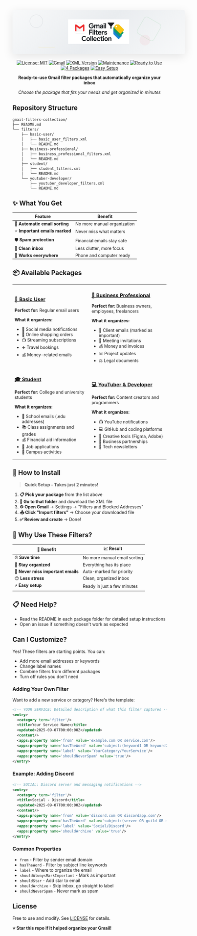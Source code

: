 <div align="center">

<div style="background: linear-gradient(135deg, #f8f9fa 0%, #e9ecef 50%, #f8f9fa 100%), 
             radial-gradient(circle at 20% 80%, rgba(120, 119, 198, 0.1) 0%, transparent 50%),
             radial-gradient(circle at 80% 20%, rgba(255, 193, 7, 0.1) 0%, transparent 50%),
             radial-gradient(circle at 40% 40%, rgba(220, 53, 69, 0.05) 0%, transparent 50%);
             background-size: 100% 100%, 200px 200px, 150px 150px, 300px 300px;
             padding: 30px; border-radius: 4px; margin: 20px 0; 
             box-shadow: 0 8px 32px rgba(0,0,0,0.1); width: 100%; max-width: 100%;
             position: relative; overflow: hidden;">
  <div style="position: absolute; top: 10%; left: 10%; width: 40px; height: 40px; 
              border: 2px solid rgba(108, 117, 125, 0.1); border-radius: 50%; 
              transform: rotate(45deg);"></div>
  <div style="position: absolute; top: 20%; right: 15%; width: 60px; height: 60px; 
              border: 2px solid rgba(40, 167, 69, 0.1); border-radius: 10px; 
              transform: rotate(30deg);"></div>
  <div style="position: absolute; bottom: 15%; left: 15%; width: 50px; height: 50px; 
              border: 2px solid rgba(255, 193, 7, 0.1); 
              clip-path: polygon(50% 0%, 0% 100%, 100% 100%);"></div>
  <div style="position: absolute; bottom: 20%; right: 20%; width: 35px; height: 35px; 
              background: rgba(220, 53, 69, 0.05); border-radius: 50%;"></div>
  <img src="assets/logo_transparent.png" alt="Gmail Filters Collection Logo" width="200" style="position: relative; z-index: 10;" />
</div>


[![License: MIT](https://img.shields.io/badge/License-MIT-yellow.svg)](https://opensource.org/licenses/MIT)
[![Gmail](https://img.shields.io/badge/Gmail-Compatible-red.svg)](https://gmail.com)
[![XML Version](https://img.shields.io/badge/XML-1.0-blue.svg)]()
[![Maintenance](https://img.shields.io/badge/Maintained-Yes-brightgreen.svg)]()
[![Ready to Use](https://img.shields.io/badge/Status-Ready%20to%20Use-brightgreen.svg)]()
[![4 Packages](https://img.shields.io/badge/Packages-4-blue.svg)]()
[![Easy Setup](https://img.shields.io/badge/Setup-Easy-green.svg)]()

**Ready-to-use Gmail filter packages that automatically organize your inbox**

*Choose the package that fits your needs and get organized in minutes*

</div>

## Repository Structure

```
gmail-filters-collection/
├── README.md                    
└── filters/
    ├── basic-user/
    │   ├── basic_user_filters.xml
    │   └── README.md
    ├── business-professional/
    │   ├── business_professional_filters.xml
    │   └── README.md
    ├── student/
    │   ├── student_filters.xml
    │   └── README.md
    └── youtuber-developer/
        ├── youtuber_developer_filters.xml
        └── README.md
```

## ✨ What You Get

| Feature | Benefit |
|---------|---------|
| 🤖 **Automatic email sorting** | No more manual organization |
| ⭐ **Important emails marked** | Never miss what matters |
| 🛡️ **Spam protection** | Financial emails stay safe |
| 🧹 **Clean inbox** | Less clutter, more focus |
| 📱 **Works everywhere** | Phone and computer ready |

## 📦 Available Packages

<table>
<tr>
<td width="50%">

### [👤 Basic User](filters/basic-user/)
**Perfect for:** Regular email users

**What it organizes:**
- 📱 Social media notifications
- 🛒 Online shopping orders  
- 📺 Streaming subscriptions
- ✈️ Travel bookings
- 💰 Money-related emails

</td>
<td width="50%">

### [💼 Business Professional](filters/business-professional/)
**Perfect for:** Business owners, employees, freelancers

**What it organizes:**
- 👥 Client emails (marked as important)
- 📅 Meeting invitations
- 💰 Money and invoices
- 📊 Project updates
- ⚖️ Legal documents

</td>
</tr>
<tr>
<td width="50%">

### [🎓 Student](filters/student/)
**Perfect for:** College and university students

**What it organizes:**
- 🏫 School emails (.edu addresses)
- 📚 Class assignments and grades
- 💰 Financial aid information
- 💼 Job applications
- 🎉 Campus activities

</td>
<td width="50%">

### [💻 YouTuber & Developer](filters/youtuber-developer/)
**Perfect for:** Content creators and programmers

**What it organizes:**
- 📺 YouTube notifications
- 💻 GitHub and coding platforms
- 🎨 Creative tools (Figma, Adobe)
- 🤝 Business partnerships
- 📰 Tech newsletters

</td>
</tr>
</table>

## 🚀 How to Install

> **Quick Setup - Takes just 2 minutes!**

1. **📋 Pick your package** from the list above
2. **📁 Go to that folder** and download the XML file  
3. **⚙️ Open Gmail** → Settings → "Filters and Blocked Addresses"
4. **📤 Click "Import filters"** → Choose your downloaded file
5. **✅ Review and create** → Done!

## 🎯 Why Use These Filters?

| 💪 **Benefit** | 📈 **Result** |
|----------------|---------------|
| ⏰ **Save time** | No more manual email sorting |
| 📂 **Stay organized** | Everything has its place |
| 🔔 **Never miss important emails** | Auto-marked for priority |
| 😌 **Less stress** | Clean, organized inbox |
| ⚡ **Easy setup** | Ready in just a few minutes |

## 📋 Need Help?
- Read the README in each package folder for detailed setup instructions
- Open an issue if something doesn't work as expected

## Can I Customize?

Yes! These filters are starting points. You can:
- Add more email addresses or keywords
- Change label names
- Combine filters from different packages
- Turn off rules you don't need

### Adding Your Own Filter

Want to add a new service or category? Here's the template:

```xml
<!-- YOUR SERVICE: Detailed description of what this filter captures -->
<entry>
  <category term='filter'/>
  <title>Your Service Name</title>
  <updated>2025-09-07T00:00:00Z</updated>
  <content/>
  <apps:property name='from' value='example.com OR service.com'/>
  <apps:property name='hasTheWord' value='subject:(keyword1 OR keyword2 OR "exact phrase")'/>
  <apps:property name='label' value='YourCategory/YourService'/>
  <apps:property name='shouldNeverSpam' value='true'/>
</entry>
```

### Example: Adding Discord

```xml
<!-- SOCIAL: Discord server and messaging notifications -->
<entry>
  <category term='filter'/>
  <title>Social - Discord</title>
  <updated>2025-09-07T00:00:00Z</updated>
  <content/>
  <apps:property name='from' value='discord.com OR discordapp.com'/>
  <apps:property name='hasTheWord' value='subject:(server OR guild OR message OR mention)'/>
  <apps:property name='label' value='Social/Discord'/>
  <apps:property name='shouldArchive' value='true'/>
</entry>
```

### Common Properties

- `from` - Filter by sender email domain
- `hasTheWord` - Filter by subject line keywords
- `label` - Where to organize the email
- `shouldAlwaysMarkImportant` - Mark as important
- `shouldStar` - Add star to email
- `shouldArchive` - Skip inbox, go straight to label
- `shouldNeverSpam` - Never mark as spam

## License

Free to use and modify. See [LICENSE](LICENSE) for details.


**⭐ Star this repo if it helped organize your Gmail!**

